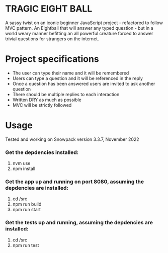 # TRAGIC EIGHT BALL

A sassy twist on an iconic beginner JavaScript project - refactored to follow MVC pattern. An Eightball that will answer any typed question - but in a world weary manner befitting an all powerful creature forced to answer trivial questions for strangers on the internet.

<!-- ###Hosted
https://russellshire.github.io/react-pokedex/ -->

# Project specifications

- The user can type their name and it will be remembered
- Users can type a question and it will be referenced in the reply
- Once a question has been answered users are invited to ask another question
- There should be multiple replies to each interaction
- Written DRY as much as possible
- MVC will be strictly followed

# Usage

Tested and working on Snowpack version 3.3.7, November 2022

### Get the depdencies installed:

1. nvm use
2. npm install

### Get the app up and running on port 8080, assuming the depdencies are installed:

1. cd /src
2. npm run build
3. npm run start

### Get the tests up and running, assuming the depdencies are installed:

1. cd /src
2. npm run test
